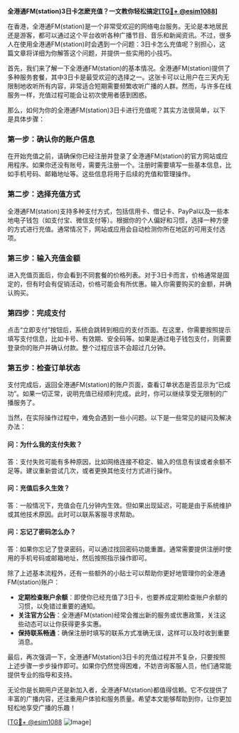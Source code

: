 **全港通FM(station)3日卡怎麽充值？一文教你轻松搞定[[TG💪+ @esim1088](https://t.me/s/esim1088)]**

在香港，全港通FM(station)是一个非常受欢迎的网络电台服务。无论是本地居民还是游客，都可以通过这个平台收听各种广播节目、音乐和新闻资讯。不过，很多人在使用全港通FM(station)时会遇到一个问题：3日卡怎么充值呢？别担心，这篇文章将详细为你解答这个问题，并提供一些实用的小技巧。

首先，我们来了解一下全港通FM(station)的基本情况。全港通FM(station)提供了多种服务套餐，其中3日卡是最受欢迎的选择之一。这张卡可以让用户在三天内无限制地收听所有内容，非常适合短期需要频繁收听广播的人群。然而，与许多在线服务一样，充值过程可能会让初次使用者感到困惑。

那么，如何为你的全港通FM(station)3日卡进行充值呢？其实方法很简单，以下是具体步骤：

### 第一步：确认你的账户信息

在开始充值之前，请确保你已经注册并登录了全港通FM(station)的官方网站或应用程序。如果你还没有账号，需要先注册一个。注册时需要填写一些基本信息，比如手机号码、邮箱地址等。这些信息将用于后续的充值和管理操作。

### 第二步：选择充值方式

全港通FM(station)支持多种支付方式，包括信用卡、借记卡、PayPal以及一些本地电子钱包（如支付宝、微信支付等）。根据你的个人偏好和习惯，选择一种方便的方式进行充值。通常情况下，网站或应用会自动检测你所在地区的可用支付选项。

### 第三步：输入充值金额

进入充值页面后，你会看到不同套餐的价格列表。对于3日卡而言，价格通常是固定的，但有时会有促销活动，价格可能会有所优惠。输入你需要购买的金额，并确认购买。

### 第四步：完成支付

点击“立即支付”按钮后，系统会跳转到相应的支付页面。在这里，你需要按照提示填写支付信息，比如卡号、有效期、安全码等。如果是通过电子钱包支付，则需要登录你的账户并确认付款。整个过程应该不会超过几分钟。

### 第五步：检查订单状态

支付完成后，返回全港通FM(station)的账户页面，查看订单状态是否显示为“已成功”。如果一切正常，说明充值已经顺利完成。此时，你可以继续享受无限制的广播服务了。

当然，在实际操作过程中，难免会遇到一些小问题。以下是一些常见的疑问及解决办法：

#### 问：为什么我的支付失败？
答：支付失败可能有多种原因，比如网络连接不稳定、输入的信息有误或者余额不足等。建议重新尝试几次，或者更换其他支付方式进行操作。

#### 问：充值后多久生效？
答：一般情况下，充值会在几分钟内生效。但如果出现延迟，可能是由于系统维护或其他技术原因。此时可以联系客服寻求帮助。

#### 问：忘记了密码怎么办？
答：如果你忘记了登录密码，可以通过找回密码功能重置。通常需要提供注册时使用的手机号码或邮箱地址，然后按照指示操作即可。

除了上述基本流程外，还有一些额外的小贴士可以帮助你更好地管理你的全港通FM(station)账户：

- **定期检查账户余额**：即使你已经充值了3日卡，也要养成定期检查账户余额的习惯，以免错过重要的通知。
- **关注官方公告**：全港通FM(station)经常会推出新的服务或优惠政策，关注这些动态可以让你获得更多实惠。
- **保持联系畅通**：确保注册时填写的联系方式准确无误，这样可以及时收到重要消息。

最后，再次强调一下，全港通FM(station)3日卡的充值过程并不复杂，只要按照上述步骤一步步操作即可。如果你仍然觉得困难，不妨咨询客服人员，他们通常能提供专业的指导和支持。

无论你是长期用户还是新加入者，全港通FM(station)都值得信赖。它不仅提供了丰富的广播内容，还注重用户体验和服务质量。希望本文能够帮助到你，让你更加轻松地享受广播的乐趣！

[[TG💪+ @esim1088](https://t.me/s/esim1088) ![Image](https://i.postimg.cc/4NQfJmqS/Snipaste-2025-05-13-00-14-12.png)]